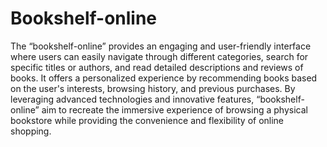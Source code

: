 # Bookshelf-online
The “bookshelf-online” provides an engaging and user-friendly interface where users can easily navigate through different categories, search for specific titles or authors, and read detailed descriptions and reviews of books. It offers a personalized experience by recommending books based on the user's interests, browsing history, and previous purchases. By leveraging advanced technologies and innovative features, “bookshelf-online” aim to recreate the immersive experience of browsing a physical bookstore while providing the convenience and flexibility of online shopping.
